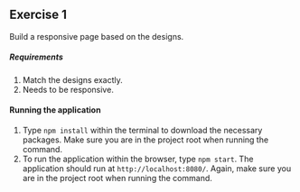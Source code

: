 Exercise 1
---
Build a responsive page based on the designs.

##### Requirements
1. Match the designs exactly.
2. Needs to be responsive.

#### Running the application
1. Type `npm install` within the terminal to download the necessary packages. Make sure you are in the project root when running the command.
2. To run the application within the browser, type `npm start`. The application should run at `http://localhost:8080/`. Again, make sure you are in the project root when running the command.